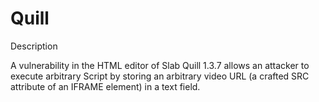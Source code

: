 # Quill

Description

A vulnerability in the HTML editor of Slab Quill 1.3.7 allows an attacker to execute arbitrary Script by storing an arbitrary video URL (a crafted SRC attribute of an IFRAME element) in a text field. 
